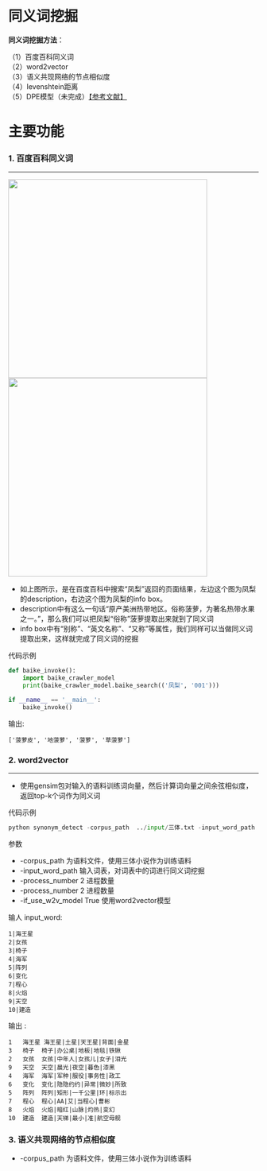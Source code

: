同义词挖掘
========



**同义词挖掘方法**：</br>

（1）百度百科同义词 </br>
（2）word2vector </br>
（3）语义共现网络的节点相似度 </br>
（4）levenshtein距离 </br>
（5）DPE模型（未完成）[【参考文献】](https://arxiv.org/pdf/1706.08186.pdf) </br>

主要功能
========
###  1. 百度百科同义词
--------
<img src="https://github.com/tigerchen52/synonym_detection/blob/master/input/img/baike2.png"  width="400" /> <img src="https://github.com/tigerchen52/synonym_detection/blob/master/input/img/baike.png"  width="400" /> </br>

* 如上图所示，是在百度百科中搜索“凤梨”返回的页面结果，左边这个图为凤梨的description，右边这个图为凤梨的info box。
* description中有这么一句话“原产美洲热带地区。俗称菠萝，为著名热带水果之一。”，那么我们可以把凤梨“俗称”菠萝提取出来就到了同义词 </br>
* info box中有“别称”、“英文名称”、“又称”等属性，我们同样可以当做同义词提取出来，这样就完成了同义词的挖掘</br>

代码示例
```python
def baike_invoke():
    import baike_crawler_model
    print(baike_crawler_model.baike_search(('凤梨', '001')))

if __name__ == '__main__':
    baike_invoke()
```
输出:

    ['菠萝皮', '地菠萝', '菠萝', '草菠萝']

###  2. word2vector
--------
* 使用gensim包对输入的语料训练词向量，然后计算词向量之间余弦相似度，返回top-k个词作为同义词 </br>

代码示例
```python
python synonym_detect -corpus_path  ../input/三体.txt -input_word_path ../temp/input_word.txt -process_number 2 if_use_w2v_model True
```
参数
* -corpus_path 为语料文件，使用三体小说作为训练语料
* -input_word_path 输入词表，对词表中的词进行同义词挖掘
* -process_number 2 进程数量
* -process_number 2 进程数量
* -if_use_w2v_model True 使用word2vector模型

输人 input_word:
```
1|海王星
2|女孩
3|椅子
4|海军
5|阵列
6|变化
7|程心
8|火焰
9|天空
10|建造
```
输出 :
```
1	海王星	海王星|土星|天王星|背面|金星
3	椅子	椅子|办公桌|地板|地毯|铁锹
2	女孩	女孩|中年人|女孩儿|女子|泪光
9	天空	天空|晨光|夜空|暮色|漆黑
4	海军	海军|军种|服役|事务性|政工
6	变化	变化|隐隐约约|异常|微妙|所致
5	阵列	阵列|矩形|一千公里|环|标示出
7	程心	程心|AA|艾|当程心|曹彬
8	火焰	火焰|暗红|山脉|灼热|变幻
10	建造	建造|天梯|最小|准|航空母舰
```

###  3. 语义共现网络的节点相似度
* -corpus_path 为语料文件，使用三体小说作为训练语料
